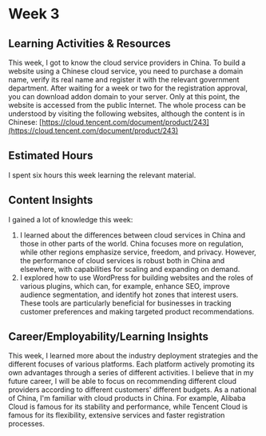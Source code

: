 # Week 3
## Learning Activities & Resources
This week, I got to know the cloud service providers in China. To build a website using a Chinese cloud service, you need to purchase a domain name, verify its real name and register it with the relevant government department. After waiting for a week or two for the registration approval, you can download addon domain to your server. Only at this point, the website is accessed from the public Internet. The whole process can be understood by visiting the following websites, although the content is in Chinese: [https://cloud.tencent.com/document/product/243](https://cloud.tencent.com/document/product/243)

## Estimated Hours
I spent six hours this week learning the relevant material.

## Content Insights
I gained a lot of knowledge this week:
1. I learned about the differences between cloud services in China and those in other parts of the world. China focuses more on regulation, while other regions emphasize service, freedom, and privacy. However, the performance of cloud services is robust both in China and elsewhere, with capabilities for scaling and expanding on demand.
2. I explored how to use WordPress for building websites and the roles of various plugins, which can, for example, enhance SEO, improve audience segmentation, and identify hot zones that interest users. These tools are particularly beneficial for businesses in tracking customer preferences and making targeted product recommendations.

## Career/Employability/Learning Insights
This week, I learned more about the industry deployment strategies and the different focuses of various platforms. Each platform actively promoting its own advantages through a series of different activities. I believe that in my future career, I will be able to focus on recommending different cloud providers according to different customers' different budgets. As a national of China, I'm familiar with cloud products in China. For example, Alibaba Cloud is famous for its stability and performance, while Tencent Cloud is famous for its flexibility, extensive services and faster registration processes. 
